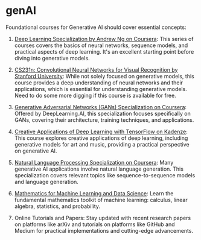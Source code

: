 # genAI

Foundational courses for Generative AI should cover essential concepts:

1. [Deep Learning Specialization by Andrew Ng on Coursera](https://www.coursera.org/specializations/deep-learning?): This series of courses covers the basics of neural networks, sequence models, and practical aspects of deep learning. It's an excellent starting point before diving into generative models.

1. [CS231n: Convolutional Neural Networks for Visual Recognition by Stanford University](https://cs231n.stanford.edu/): While not solely focused on generative models, this course provides a deep understanding of neural networks and their applications, which is essential for understanding generative models. Need to do some more digging if this course is available for free.

1. [Generative Adversarial Networks (GANs) Specialization on Coursera](https://www.coursera.org/specializations/generative-adversarial-networks-gans): Offered by DeepLearning.AI, this specialization focuses specifically on GANs, covering their architecture, training techniques, and applications.


1. [Creative Applications of Deep Learning with TensorFlow on Kadenze](https://www.kadenze.com/courses/creative-applications-of-deep-learning-with-tensorflow-i/info): This course explores creative applications of deep learning, including generative models for art and music, providing a practical perspective on generative AI.

1. [Natural Language Processing Specialization on Coursera](https://www.coursera.org/specializations/natural-language-processing): Many generative AI applications involve natural language generation. This specialization covers relevant topics like sequence-to-sequence models and language generation.

1. [Mathematics for Machine Learning and Data Science](https://www.coursera.org/specializations/mathematics-for-machine-learning-and-data-science?): Learn the fundamental mathematics toolkit of machine learning: calculus, linear algebra, statistics, and probability.

1. Online Tutorials and Papers: Stay updated with recent research papers on platforms like arXiv and tutorials on platforms like GitHub and Medium for practical implementations and cutting-edge advancements.


